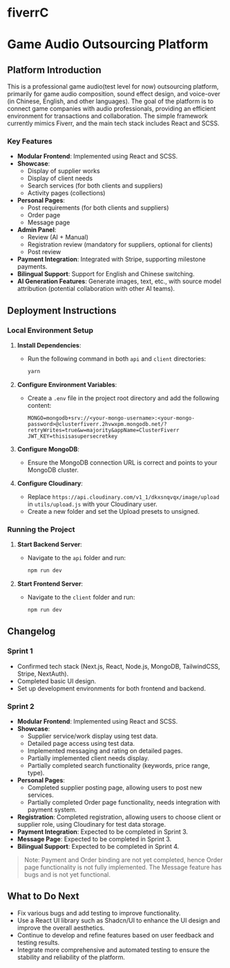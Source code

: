 # fiverrC

# Game Audio Outsourcing Platform

## Platform Introduction

This is a professional game audio(test level for now) outsourcing platform, primarily for game audio composition, sound effect design, and voice-over (in Chinese, English, and other languages). The goal of the platform is to connect game companies with audio professionals, providing an efficient environment for transactions and collaboration. The simple framework currently mimics Fiverr, and the main tech stack includes React and SCSS.

### Key Features
- **Modular Frontend**: Implemented using React and SCSS.
- **Showcase**:
  - Display of supplier works
  - Display of client needs
  - Search services (for both clients and suppliers)
  - Activity pages (collections)
- **Personal Pages**:
  - Post requirements (for both clients and suppliers)
  - Order page
  - Message page
- **Admin Panel**:
  - Review (AI + Manual)
  - Registration review (mandatory for suppliers, optional for clients)
  - Post review
- **Payment Integration**: Integrated with Stripe, supporting milestone payments.
- **Bilingual Support**: Support for English and Chinese switching.
- **AI Generation Features**: Generate images, text, etc., with source model attribution (potential collaboration with other AI teams).

## Deployment Instructions

### Local Environment Setup

1. **Install Dependencies**:
   - Run the following command in both `api` and `client` directories:
     ```bash
     yarn
     ```

2. **Configure Environment Variables**:
   - Create a `.env` file in the project root directory and add the following content:
     ```env
     MONGO=mongodb+srv://<your-mongo-username>:<your-mongo-password>@clusterfiverr.2hvwxpm.mongodb.net/?retryWrites=true&w=majority&appName=ClusterFiverr
     JWT_KEY=thisisasupersecretkey
     ```

3. **Configure MongoDB**:
   - Ensure the MongoDB connection URL is correct and points to your MongoDB cluster.

4. **Configure Cloudinary**:
   - Replace `https://api.cloudinary.com/v1_1/dkxsnqvqx/image/upload` in `utils/upload.js` with your Cloudinary user.
   - Create a new folder and set the Upload presets to unsigned.

### Running the Project

1. **Start Backend Server**:
   - Navigate to the `api` folder and run:
     ```bash
     npm run dev
     ```

2. **Start Frontend Server**:
   - Navigate to the `client` folder and run:
     ```bash
     npm run dev
     ```

## Changelog

### Sprint 1
- Confirmed tech stack (Next.js, React, Node.js, MongoDB, TailwindCSS, Stripe, NextAuth).
- Completed basic UI design.
- Set up development environments for both frontend and backend.

### Sprint 2
- **Modular Frontend**: Implemented using React and SCSS.
- **Showcase**:
  - Supplier service/work display using test data.
  - Detailed page access using test data.
  - Implemented messaging and rating on detailed pages.
  - Partially implemented client needs display.
  - Partially completed search functionality (keywords, price range, type).
- **Personal Pages**:
  - Completed supplier posting page, allowing users to post new services.
  - Partially completed Order page functionality, needs integration with payment system.
- **Registration**: Completed registration, allowing users to choose client or supplier role, using Cloudinary for test data storage.
- **Payment Integration**: Expected to be completed in Sprint 3.
- **Message Page**: Expected to be completed in Sprint 3.
- **Bilingual Support**: Expected to be completed in Sprint 4.

> Note: Payment and Order binding are not yet completed, hence Order page functionality is not fully implemented. The Message feature has bugs and is not yet functional.

## What to Do Next

- Fix various bugs and add testing to improve functionality.
- Use a React UI library such as Shadcn/UI to enhance the UI design and improve the overall aesthetics.
- Continue to develop and refine features based on user feedback and testing results.
- Integrate more comprehensive and automated testing to ensure the stability and reliability of the platform.